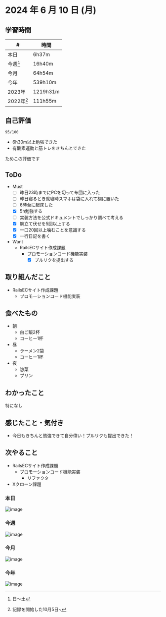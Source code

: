 # 2024 年 6 月 10 日 (月)

## 学習時間
| #          | 時間     |
| ---------- | -------- |
| 本日       | 6h37m    |
| 今週[^1]   | 16h40m   |
| 今月       | 64h54m   |
| 今年       | 539h10m  |
| 2023年     | 1219h31m |
| 2022年[^2] | 111h55m  |

## 自己評価
```
95/100
```
- 6h30m以上勉強できた
- 有酸素運動と筋トレをきちんとできた

ためこの評価です

## ToDo
- Must
  - [ ] 昨日23時までにPCを切って布団に入った
  - [ ] 昨日寝るとき就寝時スマホは袋に入れて棚に置いた
  - [ ] 6時台に起床した
  - [x] 5h勉強する
  - [ ] 実装方法を公式ドキュメントでしっかり調べて考える
  - [x] 腕立て伏せを5回以上する
  - [x] 一口20回以上噛むことを意識する
  - [x] 一行日記を書く
- Want
  - RailsECサイト作成課題
    - プロモーションコード機能実装
      - [x] プルリクを提出する

## 取り組んだこと
- RailsECサイト作成課題
  - プロモーションコード機能実装

## 食べたもの
- 朝
  - 白ご飯2杯
  - コーヒー1杯
- 昼
  - ラーメン2袋
  - コーヒー1杯
- 夜
  - 惣菜
  - プリン

## わかったこと
特になし

## 感じたこと・気付き
- 今日もきちんと勉強できて自分偉い！プルリクも提出できた！

## 次やること
- RailsECサイト作成課題
  - プロモーションコード機能実装
    - リファクタ
- Xクローン課題

### 本日
![image](https://github.com/nil-ramuda/daily_report/assets/94735931/87ab5e46-b9e1-4615-9cc2-71a274f47bee)

### 今週
![image](https://github.com/nil-ramuda/daily_report/assets/94735931/efb5d419-5ead-4529-b767-66837e80d10a)

### 今月
![image](https://github.com/nil-ramuda/daily_report/assets/94735931/c4ae09cf-9cde-42ff-99be-180b95fe191c)

### 今年
![image](https://github.com/nil-ramuda/daily_report/assets/94735931/0706f1ff-fec4-42f2-b1ad-5305210bd581)


[^1]: 日〜土
[^2]: 記録を開始した10月5日~
